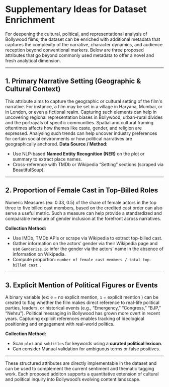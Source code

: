 # Supplementary Ideas for Dataset Enrichment

For deepening the cultural, political, and representational analysis of Bollywood films, the dataset can be enriched with additional metadata that captures the complexity of the narrative, character dynamics, and audience reception beyond conventional markers. Below are three proposed attributes that go beyond commonly used metadata to offer a novel and fresh analytical dimension.

---
## 1. **Primary Narrative Setting (Geographic & Cultural Context)**
This attribute aims to capture the geographic or cultural setting of the film's narrative. For instance, a film may be set in a village in Haryana, Mumbai, or in London, or even a fictional realm. Capturing such elements can help in uncovering regional representation biases in Bollywood, urban-rural divides and the portrayals of specific communities.
Spatial and cultural framing oftentimes affects how themes like caste, gender, and religion are expressed. Analysing such trends can help uncover industry preferences for certain social environments or how political narratives are geographically anchored.
**Data Source / Method:**  
- Use NLP-based **Named Entity Recognition (NER)** on the plot or summary to extract place names.
- Cross-reference with TMDb or Wikipedia “Setting” sections (scraped via BeautifulSoup).
---
## 2. **Proportion of Female Cast in Top-Billed Roles**  
Numeric Measures (ex: 0.33, 0.5) of the share of female actors in the top three to five billed cast members, based on the credited cast order can also serve a useful metric. Such a measure can help provide a standardized and comparable measure of gender inclusion at the forefront across narratives. 

**Collection Method:**  
- Use IMDb, TMDb APIs or scrape via Wikipedia to extract top-billed cast.
- Gather information on the actors’ gender via their Wikipedia page and use `Genderize.io` infer the gender via the actors’ name in the absence of information on Wikipedia.
- Compute proportion: `number of female cast members / total top-billed cast `.

---

## 3. **Explicit Mention of Political Figures or Events**  
A binary variable (ex: `0` = no explicit mention, `1` = explicit mention ) can be created to flag whether the film makes direct reference to real-life political parties, leaders, or historical events (e.g., “Emergency,” “Congress,” “BJP,” “Nehru”).
Political messaging in Bollywood has grown more overt in recent years. Capturing explicit references enables tracking of ideological positioning and engagement with real-world politics.

**Collection Method:**  
- Scan `plot` and `subtitles` for keywords using a **curated political lexicon**.
- Can consider Manual validation for ambiguous terms or false positives.
---
These structured attributes are directly implementable in the dataset and can be used to complement the current sentiment and thematic tagging work. Each proposed additon supports a quantitative extension of cultural and political inquiry into Bollywood’s evolving content landscape.

